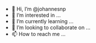 - 👋 Hi, I’m @johannesnp
- 👀 I’m interested in ...
- 🌱 I’m currently learning ...
- 💞️ I’m looking to collaborate on ...
- 📫 How to reach me ...

<!---
johannesnp/johannesnp is a ✨ special ✨ repository because its `README.md` (this file) appears on your GitHub profile.
You can click the Preview link to take a look at your changes.
--->
